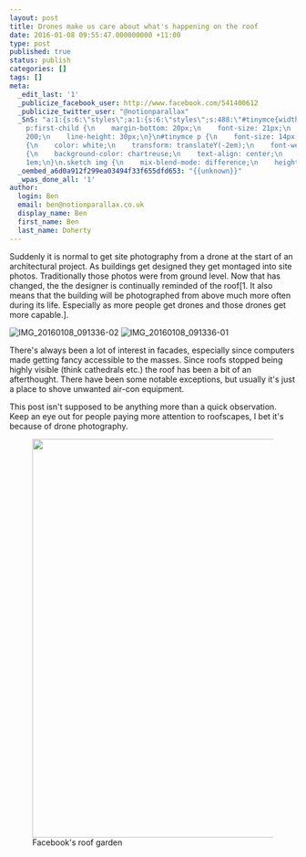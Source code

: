 ```yaml
---
layout: post
title: Drones make us care about what's happening on the roof
date: 2016-01-08 09:55:47.000000000 +11:00
type: post
published: true
status: publish
categories: []
tags: []
meta:
  _edit_last: '1'
  _publicize_facebook_user: http://www.facebook.com/541400612
  _publicize_twitter_user: "@notionparallax"
  _SnS: "a:1:{s:6:\"styles\";a:1:{s:6:\"styles\";s:488:\"#tinymce{width:640px;}\n#tinymce
    p:first-child {\n    margin-bottom: 20px;\n    font-size: 21px;\n    font-weight:
    200;\n    line-height: 30px;\n}\n#tinymce p {\n    font-size: 14px;\n\tline-height:20px;\n}\np.wp-caption-text
    {\n    color: white;\n    transform: translateY(-2em);\n    font-weight: bold;\n}\n.sketch
    {\n    background-color: chartreuse;\n    text-align: center;\n    margin-bottom:
    1em;\n}\n.sketch img {\n    mix-blend-mode: difference;\n    height: 23vh !important;\n}\n\";}}"
  _oembed_a6d0a912f299ea03494f33f655dfd653: "{{unknown}}"
  _wpas_done_all: '1'
author:
  login: Ben
  email: ben@notionparallax.co.uk
  display_name: Ben
  first_name: Ben
  last_name: Doherty
---
```

<p>Suddenly it is normal to get site photography from a drone at the start of an architectural project. As buildings get designed they get montaged into site photos. Traditionally those photos were from ground level. Now that has changed, the the designer is continually reminded of the roof[1. It also means that the building will be photographed from above much more often during its life. Especially as more people get drones and those drones get more capable.].<!--more--></p>
<div class="sketch"><img class="alignnone wp-image-2738" src="{{ site.baseurl }}/assets/IMG_20160108_091336-02.jpeg" alt="IMG_20160108_091336-02" /> <img class="alignnone wp-image-2739" src="{{ site.baseurl }}/assets/IMG_20160108_091336-01.jpeg" alt="IMG_20160108_091336-01" /></div>
<p>There's always been a lot of interest in facades, especially since computers made getting fancy accessible to the masses. Since roofs stopped being highly visible (think cathedrals etc.) the roof has been a bit of an afterthought. There have been some notable exceptions, but usually it's just a place to shove unwanted air-con equipment.</p>
<p>This post isn't supposed to be anything more than a quick observation. Keep an eye out for people paying more attention to roofscapes, I bet it's because of drone photography.</p>
<figure><a href="http://www.sfchronicle.com/homeandgarden/article/How-does-Facebook-plant-its-garden-In-sync-with-6323885.php"><img class="" src="{{ site.baseurl }}/assets/1024x1024.jpg" alt="" width="1024" height="698" /></a> <figcaption>Facebook's roof garden</figcaption></figure>
